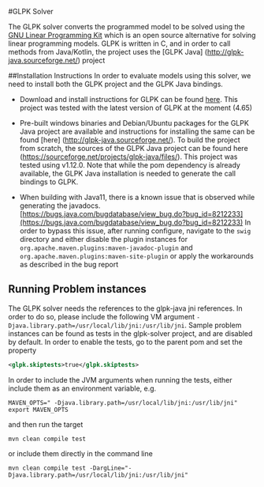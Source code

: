 #GLPK Solver 

The GLPK solver converts the programmed model to be solved using the [GNU Linear Programming Kit](https://www.gnu.org/software/glpk/) 
which is an open source alternative for solving linear programming models. GLPK is written in C, and in order to call methods 
from Java/Kotlin, the project uses the [GLPK Java] (http://glpk-java.sourceforge.net/) project 

##Installation Instructions
In order to evaluate models using this solver, we need to install both the GLPK project and the GLPK Java bindings. 

  - Download and install instructions for GLPK can be found [here](https://www.gnu.org/software/glpk/#TOCdownloading). This 
  project was tested with the latest version of GLPK at the moment (4.65)

  - Pre-built windows binaries and Debian/Ubuntu packages for the GLPK Java project are available and instructions for installing 
  the same can be found [here] (http://glpk-java.sourceforge.net/). To build the project from scratch, the sources of the 
  GLPK Java project can be found here (https://sourceforge.net/projects/glpk-java/files/). This project was tested using v1.12.0. 
  Note that while the pom dependency is already available, the GLPK Java installation is needed to generate the call bindings to 
  GLPK. 
  
  - When building with Java11, there is a known issue that is observed while generating the javadocs. 
  [https://bugs.java.com/bugdatabase/view_bug.do?bug_id=8212233](https://bugs.java.com/bugdatabase/view_bug.do?bug_id=8212233)
  In order to bypass this issue, after running configure, navigate to the <code>swig</code> directory and either disable 
  the plugin instances for <code>org.apache.maven.plugins:maven-javadoc-plugin</code> and 
  <code>org.apache.maven.plugins:maven-site-plugin</code> or apply the workarounds as described in the bug report
  
  
## Running Problem instances 
The GLPK solver needs the references to the glpk-java jni references. In order to do so, please include the following 
VM argument <code>-Djava.library.path=/usr/local/lib/jni:/usr/lib/jni</code>. Sample problem instances can be found as tests 
in the glpk-solver project, and are disabled by default. In order to enable the tests, go to the parent pom and set the property 
```xml    
<glpk.skiptests>true</glpk.skiptests>
```

In order to include the JVM arguments when running the tests, either include them as an environment variable, e.g. 
```
MAVEN_OPTS=" -Djava.library.path=/usr/local/lib/jni:/usr/lib/jni"
export MAVEN_OPTS
```
and then run the target 
```
mvn clean compile test
```
or include them directly in the command line 
```
mvn clean compile test -DargLine="-Djava.library.path=/usr/local/lib/jni:/usr/lib/jni"
```